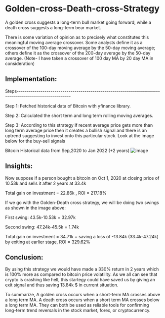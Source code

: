 # Golden-cross-Death-cross-Strategy
A golden cross suggests a long-term bull market going forward, while a death cross suggests a long-term bear market.

There is some variation of opinion as to precisely what constitutes this meaningful moving average crossover. Some analysts define it as a crossover of the 100-day moving average by the 50-day moving average; others define it as the crossover of the 200-day average by the 50-day average. (Note- I have taken a crossover of 100 day MA by 20 day MA in consideration)


## Implementation:

Steps---------------------------------------------------------------------------------------------------------

Step 1: Fetched historical data of Bitcoin with yfinance library.

Step 2: Calculated the short term and long term rolling moving averages. 

Step 3: According to this strategy if recent average price gets more than long term average price then it creates a bullish signal and there is an uptrend suggesting to invest onto this particular stock. Look at the image below for the buy-sell signals

Bitcoin Historical data from Sep,2020 to Jan 2022 (+2 years)
![image](https://user-images.githubusercontent.com/73078264/150806878-37c60e44-8b74-4b0e-96ed-5d63f3797156.png)

## Insights:
Now suppose if a person bought a bitcoin on Oct 1, 2020 at closing price of 10.53k and sells it after 2 years at 33.4k

Total gain on investment = 22.86k
, ROI                      = 217.18%

If we go with the Golden-Death cross strategy, we will be doing two swings as shown in the image above:

First swing: 43.5k-10.53k = 32.97k

Second swing: 47.24k-45.5k = 1.74k

Total gain on investment = 34.71k  + saving a loss of -13.84k (33.4k-47.24k) by exiting at earlier stage, ROI                      = 329.62%


## Conclusion:
By using this strategy we would have made a 330% return in 2 years which is 100% more as compared to bitcoin price volatility. As we all can see that crypto is crashing like hell, this startegy could have saved us by giving an exit signal and thus saving 13.84k $ in current situation.
 
To summarize, A golden cross occurs when a short-term MA crosses above a long term MA. A death cross occurs when a short term MA crosses below a long term MA. They can both be used as reliable tools for confirming long-term trend reversals in the stock market, forex, or cryptocurrency.
